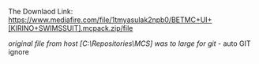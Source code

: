 The Downlaod Link:
https://www.mediafire.com/file/1tmyasulak2npb0/BETMC+UI+[KIRINO+SWIMSSUIT].mcpack.zip/file

*original file from host [C:\Repositories\MCS] was to large for git* - auto GIT ignore
